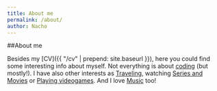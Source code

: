 ```yaml
---
title: About me
permalink: /about/
author: Nacho
---
```

##About me

Besides my [CV]({{ "/cv" | prepend: site.baseurl }}), here you could find some interesting info about myself.
Not everything is about [coding][github] (but mostly!). I have also other interests as [Traveling][travel-blog], watching [Series and Movies][traktv] or [Playing videogames][steam]. And I love [Music][lastfm] too!

[github]: https://github.com/frisinacho
[travel-blog]: https://travelonthemoon.wordpress.com
[traktv]: http://trakt.tv/users/frisinacho
[steam]: http://steamcommunity.com/id/frisinacho/
[lastfm]: http://www.last.fm/es/user/frisinax
[flickr]: https://www.flickr.com/photos/frisinacho/
